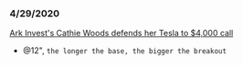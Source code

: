 



### 4/29/2020
[Ark Invest's Cathie Woods defends her Tesla to $4,000 call](https://www.youtube.com/watch?v=AWFjfYa28A0)
- @12", `the longer the base, the bigger the breakout`

